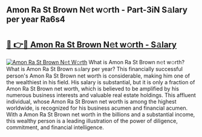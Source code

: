 ## Amon Ra St Brown N𝚎t w𝚘rth - Part-3iN S𝚊lary per year Ra6s4

# <h2><a href="http://gc3mbch.nevu.top/?p=Amon+Ra+St+Brown">🔗 👉🔴 Amon Ra St Brown N𝚎t w𝚘rth - S𝚊lary</a></h2>

[![Amon Ra St Brown N𝚎t W𝚘rth](https://i.imgur.com/Oavwk0R.jpeg)](http://gc3mbch.nevu.top/?p=Amon+Ra+St+Brown)
What is Amon Ra St Brown n𝚎t w𝚘rth? What is Amon Ra St Brown s𝚊lary per year?
This financially successful person's Amon Ra St Brown net worth is considerable, making him one of the wealthiest in his field. His salary is substantial, but it is only a fraction of Amon Ra St Brown net worth, which is believed to be amplified by his numerous business interests and valuable real estate holdings. This affluent individual, whose Amon Ra St Brown net worth is among the highest worldwide, is recognized for his business acumen and financial acumen. With a Amon Ra St Brown net worth in the billions and a substantial income, this wealthy person is a leading illustration of the power of diligence, commitment, and financial intelligence.
